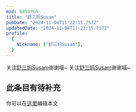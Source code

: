 ```yaml
---
mid: 6853766
title: "舒三妈Susam"
pubDate: "2024-11-04T11:22:15.757Z"
updatedDate: "2024-11-04T11:22:15.757Z"
profile:
  {
    Nickname: ["舒三妈Susam"],
  }
---
```


关注[舒三妈Susam](https://space.bilibili.com/6853766)谢谢喵~ 关注[舒三妈Susam](https://space.bilibili.com/6853766)谢谢喵~

## 此条目有待补充
你可以在[这里](https://github.com/Yuhanawa/VTuber.ICU-Content/edit/master/v/舒三妈Susam/index.md)编辑本文
